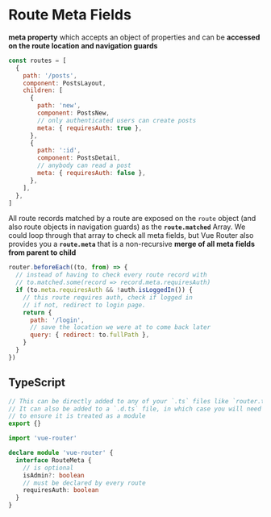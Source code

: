 # Route Meta Fields

**meta property** which accepts an object of properties and can be **accessed on the route location and navigation guards**

```js
const routes = [
  {
    path: '/posts',
    component: PostsLayout,
    children: [
      {
        path: 'new',
        component: PostsNew,
        // only authenticated users can create posts
        meta: { requiresAuth: true },
      },
      {
        path: ':id',
        component: PostsDetail,
        // anybody can read a post
        meta: { requiresAuth: false },
      },
    ],
  },
]
```

All route records matched by a route are exposed on the `route` object (and also route objects in navigation guards) as the **`route.matched`** Array. We could loop through that array to check all meta fields, but Vue Router also provides you a **`route.meta`** that is a non-recursive **merge of all meta fields from parent to child**

```js
router.beforeEach((to, from) => {
  // instead of having to check every route record with
  // to.matched.some(record => record.meta.requiresAuth)
  if (to.meta.requiresAuth && !auth.isLoggedIn()) {
    // this route requires auth, check if logged in
    // if not, redirect to login page.
    return {
      path: '/login',
      // save the location we were at to come back later
      query: { redirect: to.fullPath },
    }
  }
})
```

## TypeScript

```ts
// This can be directly added to any of your `.ts` files like `router.ts`
// It can also be added to a `.d.ts` file, in which case you will need to add an export
// to ensure it is treated as a module
export {}

import 'vue-router'

declare module 'vue-router' {
  interface RouteMeta {
    // is optional
    isAdmin?: boolean
    // must be declared by every route
    requiresAuth: boolean
  }
}
```
